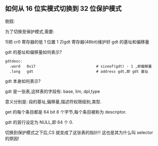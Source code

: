 
## 如何从 16 位实模式切换到 32 位保护模式

倒叙:

为了切换至保护模式,需要:

1)把 cr0 寄存器的低 1 位置 1
2)gdt 寄存器(48bit)维护好 gdt 的基址和偏移量

gdt 的基址和偏移量如何表示?

```
gdtdesc:
  .word   0x17                            # sizeof(gdt) - 1 ,即偏移量
  .long   gdt                             # address gdt,即 gdt 基址
```

gdt 本身如何表示?

gdt 是一张表,这样表的字段有: base, lim, dpl,type

意义分别是: 段的基址,偏移量,描述符权限级别,类型.

get 的每个条目都是 64 bit 8 个字节,每个条目被称为 descriptor.

gdt 的首行设定为 NULL,即 64 个 0.

切换到保护模式之下后,CS 就变成了这张表的指针!! 这也是其为什么叫 selector 的原因!




